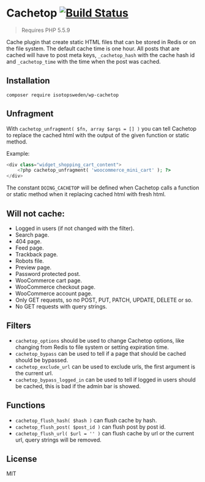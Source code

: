 # Cachetop [![Build Status](https://travis-ci.org/isotopsweden/wp-cachetop.svg?branch=master)](https://travis-ci.org/isotopsweden/wp-cachetop)

> Requires PHP 5.5.9

Cache plugin that create static HTML files that can be stored in Redis or on the file system. The default cache time is one hour. All posts that are cached will have to post meta keys, `_cachetop_hash` with the cache hash id and `_cachetop_time` with the time when the post was cached.

## Installation

```
composer require isotopsweden/wp-cachetop
```

## Unfragment

With `cachetop_unfragment( $fn, array $args = [] )` you can tell Cachetop to replace the cached html with the output of the given function or static method.

Example:

```php
<div class="widget_shopping_cart_content">
    <?php cachetop_unfragment( 'woocommerce_mini_cart' ); ?>
</div>
```

The constant `DOING_CACHETOP` will be defined when Cachetop calls a function or static method when it replacing cached html with fresh html.

## Will not cache:

- Logged in users (if not changed with the filter).
- Search page.
- 404 page.
- Feed page.
- Trackback page.
- Robots file.
- Preview page.
- Password protected post.
- WooCommerce cart page.
- WooCommerce checkout page.
- WooCommerce account page.
- Only GET requests, so no POST, PUT, PATCH, UPDATE, DELETE or so.
- No GET requests with query strings.

## Filters

- `cachetop_options` should be used to change Cachetop options, like changing from Redis to file system or setting expiration time.
- `cachetop_bypass` can be used to tell if a page that should be cached should be bypassed.
- `cachetop_exclude_url` can be used to exclude urls, the first argument is the current url.
- `cachetop_bypass_logged_in` can be used to tell if logged in users should be cached, this is bad if the admin bar is showed.

## Functions

- `cachetop_flush_hash( $hash )` can flush cache by hash.
- `cachetop_flush_post( $post_id )` can flush post by post id.
- `cachetop_flush_url( $url = '' )` can flush cache by url or the current url, query strings will be removed.

## License

MIT
